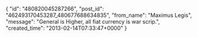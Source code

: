  {
   "id": "480820045287266",
   "post_id": "462493170453287_480677688634835",
   "from_name": "Maximus Legis",
   "message": "General is Higher, all fiat currency is war scrip.",
   "created_time": "2013-02-14T07:33:47+0000"
 }
